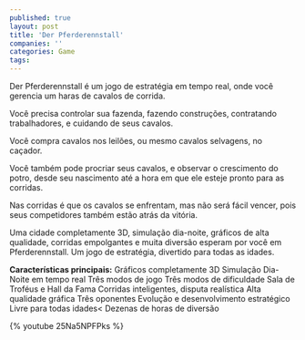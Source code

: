 ```yaml
---
published: true
layout: post
title: 'Der Pferderennstall'
companies: ''
categories: Game
tags: 
---
```

Der Pferderennstall é um jogo de estratégia em tempo real, onde você gerencia um haras de cavalos de corrida.

Você precisa controlar sua fazenda, fazendo construções, contratando trabalhadores, e cuidando de seus cavalos.

Você compra cavalos nos leilões, ou mesmo cavalos selvagens, no caçador.

Você também pode procriar seus cavalos, e observar o crescimento do potro, desde seu nascimento até a hora em que ele esteje pronto para as corridas.

Nas corridas é que os cavalos se enfrentam, mas não será fácil vencer, pois seus competidores também estão atrás da vitória.

<center></center>

Uma cidade completamente 3D, simulação dia-noite, gráficos de alta qualidade, corridas empolgantes e muita diversão esperam por você em Pferderennstall.
Um jogo de estratégia, divertido para todas as idades.

<span style="font-weight: bold;">Características principais:</span>
Gráficos completamente 3D
Simulação Dia-Noite em tempo real
Três modos de jogo
Três modos de dificuldade
Sala de Troféus e Hall da Fama
Corridas inteligentes, disputa realística
Alta qualidade gráfica
Três oponentes
Evolução e desenvolvimento estratégico
Livre para todas idades&lt;
Dezenas de horas de diversão

{% youtube 25Na5NPFPks %}